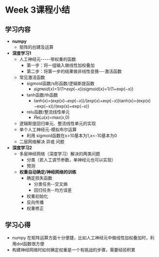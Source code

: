 # Week 3课程小结

## 学习内容

+ **numpy**
  + 矩阵的创建及运算
+ **深度学习1**
  + 人工神经元-----带权重的函数
    + 第一步：将一组输入做线性加权叠加
    + 第二步：将第一步的结果做非线性变换---激活函数
  + 常见激活函数
    + sigmoid函数/s形函数/逻辑斯提函数
      - 𝑠𝑖𝑔𝑚𝑜𝑖𝑑(𝑥)=1/(1+𝑒𝑥𝑝(−𝑥))sigmoid(x)=1/(1+exp(−x))
    + tanh函数/th函数
      - 𝑡𝑎𝑛ℎ(𝑥)=(𝑒𝑥𝑝(𝑥)−𝑒𝑥𝑝(−𝑥))/(𝑒𝑥𝑝(𝑥)+𝑒𝑥𝑝(−𝑥))tanh(x)=(exp(x)−exp(−x))/(exp(x)+exp(−x))
    + relu函数/整流线性单元
      - 𝑅𝑒𝐿𝑢(𝑥)=𝑚𝑎𝑥(𝑥,0)
  + 逻辑斯提回归单元、整流线性单元的实现
  + 单个人工神经元-模拟布尔运算
    + 利用 sigmoid函数在x>10基本为1,x<-10基本为0
  + 二层网络解决 异或 问题
+ **深度学习2**
  + 多层神经网络（深度学习）解决的两类问题
    + 分类（若人工调节参数，单神经元也可以实现）
    + 预测
  + **权重自动确定/神经网络的训练**
    + 确定损失函数
      + 分类任务--交叉熵
      + 回归任务--均方误差
    + 权重初始化
    + 反向传播
    + 权重修正

## 学习心得

+ numpy 在矩阵运算方面十分便捷，比如人工神经元中做线性加权叠加时，利用dot函数很方便
+ 构建神经网络时如何确定权重是一个有挑战的步骤，需要经验积累